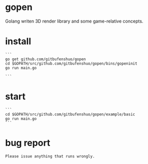 # gopen
Golang writen 3D render library and some game-relative concepts.

# install
    ```
    go get github.com/gitbufenshuo/gopen
    cd $GOPATH/src/github.com/gitbufenshuo/gopen/bins/gopeninit
    go run main.go

    ```
# start
    ```
    cd $GOPATH/src/github.com/gitbufenshuo/gopen/example/basic
    go run main.go
    ```
# bug report
    Please issue anything that runs wrongly.